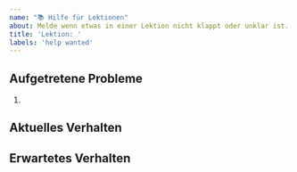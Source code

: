 ```yaml
---
name: "📚 Hilfe für Lektionen"
about: Melde wenn etwas in einer Lektion nicht klappt oder unklar ist.
title: 'Lektion: '
labels: 'help wanted'
---
```

<!--
  Bitte beschreibe möglichst genau was deine Probleme sind.
-->

## Aufgetretene Probleme

1.

## Aktuelles Verhalten


## Erwartetes Verhalten
